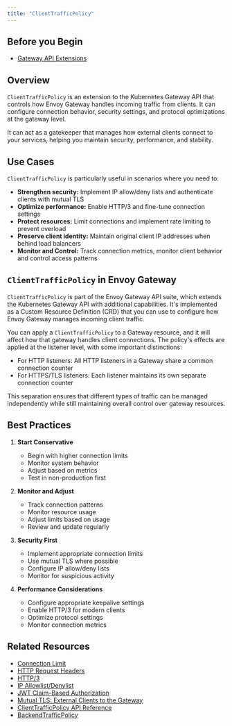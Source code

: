 ```yaml
---
title: "ClientTrafficPolicy"
---
```

## Before you Begin
- [Gateway API Extensions](gateway-api-extensions.md)

## Overview

`ClientTrafficPolicy` is an extension to the Kubernetes Gateway API that controls how Envoy Gateway handles incoming traffic from clients. It can configure connection behavior, security settings, and protocol optimizations at the gateway level.

It can act as a gatekeeper that manages how external clients connect to your services, helping you maintain security, performance, and stability.

## Use Cases

`ClientTrafficPolicy` is particularly useful in scenarios where you need to:

- **Strengthen security:** Implement IP allow/deny lists and authenticate clients with mutual TLS
- **Optimize performance:** Enable HTTP/3 and fine-tune connection settings
- **Protect resources:** Limit connections and implement rate limiting to prevent overload
- **Preserve client identity:** Maintain original client IP addresses when behind load balancers
- **Monitor and Control:** Track connection metrics, monitor client behavior and control access patterns

## `ClientTrafficPolicy` in Envoy Gateway

`ClientTrafficPolicy` is part of the Envoy Gateway API suite, which extends the Kubernetes Gateway API with additional capabilities. It's implemented as a Custom Resource Definition (CRD) that you can use to configure how Envoy Gateway manages incoming client traffic.

You can apply a `ClientTrafficPolicy` to a Gateway resource, and it will affect how that gateway handles client connections. The policy's effects are applied at the listener level, with some important distinctions:

- For HTTP listeners: All HTTP listeners in a Gateway share a common connection counter
- For HTTPS/TLS listeners: Each listener maintains its own separate connection counter

This separation ensures that different types of traffic can be managed independently while still maintaining overall control over gateway resources.

## Best Practices
1. **Start Conservative**
   - Begin with higher connection limits
   - Monitor system behavior
   - Adjust based on metrics
   - Test in non-production first

2. **Monitor and Adjust**
   - Track connection patterns
   - Monitor resource usage
   - Adjust limits based on usage
   - Review and update regularly

3. **Security First**
   - Implement appropriate connection limits
   - Use mutual TLS where possible
   - Configure IP allow/deny lists
   - Monitor for suspicious activity

4. **Performance Considerations**
   - Configure appropriate keepalive settings
   - Enable HTTP/3 for modern clients
   - Optimize protocol settings
   - Monitor connection metrics

## Related Resources

- [Connection Limit](../tasks/traffic/connection-limit)
- [HTTP Request Headers](../tasks/traffic/http-request-headers)
- [HTTP/3](../tasks/traffic/http3)
- [IP Allowlist/Denylist](../tasks/security/restrict-ip-access.md)
- [JWT Claim-Based Authorization](../tasks/security/jwt-claim-authorization.md)
- [Mutual TLS: External Clients to the Gateway](../tasks/security/mutual-tls.md)
- [ClientTrafficPolicy API Reference](../api/extension_types#clienttrafficpolicy)
- [BackendTrafficPolicy](backend-traffic-policy.md)
